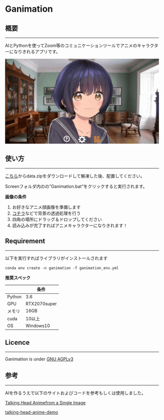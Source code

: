 # Ganimation
## 概要
---
  
AIとPythonを使ってZoom等のコミュニケーションツールでアニメのキャラクターになりきれるアプリです。

<img src="./Images/for_readme/sample01.gif" >

## 使い方
---
[こちら](https://drive.google.com/file/d/1_LwXFVwz85g6T6CV-kqXaWQYMxo8U23n/view?usp=sharing)からdata.zipをダウンロードして解凍した後、配置してください。

Screenフォルダ内のの”Ganimation.bat”をクリックすると実行されます。

**画像の条件**

1. お好きなアニメ顔画像を準備します
1. [コチラ](https://www.remove.bg/ja)などで背景の透過処理を行う
1. 四角の場所にドラッグ＆ドロップしてください
1. 読み込みが完了すればアニメキャラクターになりきれます！ 
 
## Requirement
---
以下を実行すればライブラリがインストールされます
~~~
conda env create -n ganimation -f ganimation_env.yml
~~~
**推奨スペック**

||条件|
----|----
|Python|3.6|
|GPU|RTX2070super|
|メモリ|16GB|
|cuda|10以上|
|OS|Windows10|

## Licence
---
Ganimation is under [GNU AGPLv3](https://choosealicense.com/licenses/agpl-3.0/)

## 参考
---
AIを作るうえで以下のサイトおよびコードを参考もしくは使用しました。

[Talking Head Animefrom a Single Image](https://pkhungurn.github.io/talking-head-anime/)

[talking-head-anime-demo](https://github.com/pkhungurn/talking-head-anime-demo)


